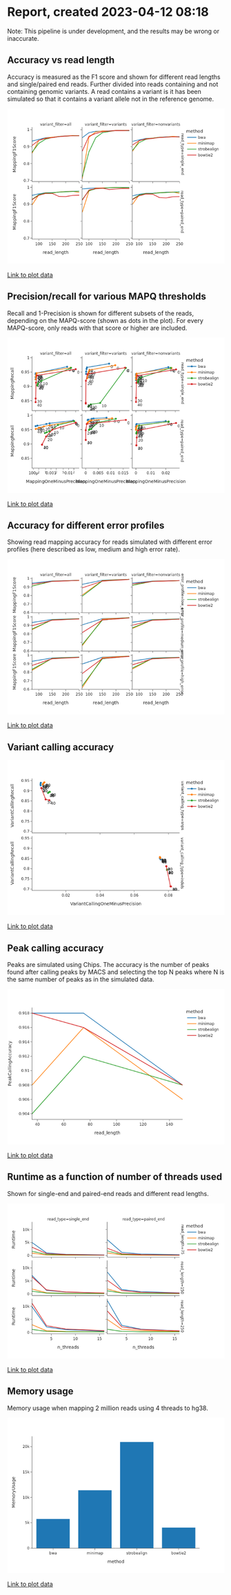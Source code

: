 # Report, created  2023-04-12 08:18

Note: This pipeline is under development, and the results may be wrong or inaccurate.

## Accuracy vs read length

Accuracy is measured as the F1 score and shown for different read lengths and single/paired end reads. Further divided into reads containing and not containing genomic variants. A read contains a variant is it has been simulated so that it contains a variant allele not in the reference genome.

![](../plots/f1_score_vs_read_length.png) 

 [Link to plot data](../plots/f1_score_vs_read_length.md) 

## Precision/recall for various MAPQ thresholds

Recall and 1-Precision is shown for different subsets of the reads, depending on the MAPQ-score (shown as dots in the plot). For every MAPQ-score, only reads with that score or higher are included.

![](../plots/accuracy_for_various_mapq_thresholds_human_whole_genome.png) 

 [Link to plot data](../plots/accuracy_for_various_mapq_thresholds_human_whole_genome.md) 

## Accuracy for different error profiles

Showing read mapping accuracy for reads simulated with different error profiles (here described as low, medium and high error rate).

![](../plots/accuracy_vs_read_length_and_error_profile_human_whole_genome.png) 

 [Link to plot data](../plots/accuracy_vs_read_length_and_error_profile_human_whole_genome.md) 

## Variant calling accuracy

![](../plots/variant_calling_accuracy_vs_mapq_threshold.png) 

 [Link to plot data](../plots/variant_calling_accuracy_vs_mapq_threshold.md) 

## Peak calling accuracy

Peaks are simulated using Chips. The accuracy is the number of peaks found after calling peaks by MACS and selecting the top N peaks where N is the same number of peaks as in the simulated data.

![](../plots/peak_calling_accuracy_vs_read_length_human.png) 

 [Link to plot data](../plots/peak_calling_accuracy_vs_read_length_human.md) 

## Runtime as a function of number of threads used

Shown for single-end and paired-end reads and different read lengths.

![](../plots/runtime_human_whole_genome.png) 

 [Link to plot data](../plots/runtime_human_whole_genome.md) 

## Memory usage

Memory usage when mapping 2 million reads using 4 threads to hg38.

![](../plots/memory_human_whole_genome.png) 

 [Link to plot data](../plots/memory_human_whole_genome.md) 

